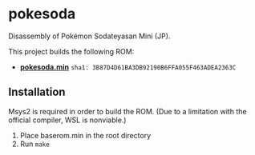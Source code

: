 # pokesoda

Disassembly of Pokémon Sodateyasan Mini (JP).


This project builds the following ROM:

* [**pokesoda.min**](https://datomatic.no-intro.org/index.php?page=show_record&s=14&n=0034) `sha1: 3B87D4D61BA3DB92190B6FFA055F463ADEA2363C`

## Installation

Msys2 is required in order to build the ROM. (Due to a limitation with the official compiler, WSL is nonviable.)

1. Place baserom.min in the root directory
2. Run `make`
